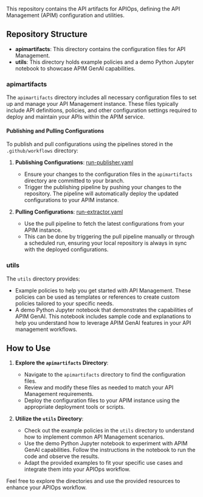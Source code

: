 This repository contains the API artifacts for APIOps, defining the API Management (APIM) configuration and utilities.

## Repository Structure

- **apimartifacts**: This directory contains the configuration files for API Management.
- **utils**: This directory holds example policies and a demo Python Jupyter notebook to showcase APIM GenAI capabilities.

### apimartifacts

The `apimartifacts` directory includes all necessary configuration files to set up and manage your API Management instance. These files typically include API definitions, policies, and other configuration settings required to deploy and maintain your APIs within the APIM service.

#### Publishing and Pulling Configurations

To publish and pull configurations using the pipelines stored in the `.github/workflows` directory:

1. **Publishing Configurations**: [run-publisher.yaml](.github/workflows/run-publisher.yaml)
    - Ensure your changes to the configuration files in the `apimartifacts` directory are committed to your branch.
    - Trigger the publishing pipeline by pushing your changes to the repository. The pipeline will automatically deploy the updated configurations to your APIM instance.

2. **Pulling Configurations**: [run-extractor.yaml](.github/workflows/run-extractor.yaml)
    - Use the pull pipeline to fetch the latest configurations from your APIM instance.
    - This can be done by triggering the pull pipeline manually or through a scheduled run, ensuring your local repository is always in sync with the deployed configurations.

### utils

The `utils` directory provides:
- Example policies to help you get started with API Management. These policies can be used as templates or references to create custom policies tailored to your specific needs.
- A demo Python Jupyter notebook that demonstrates the capabilities of APIM GenAI. This notebook includes sample code and explanations to help you understand how to leverage APIM GenAI features in your API management workflows.

## How to Use

1. **Explore the `apimartifacts` Directory**:
    - Navigate to the `apimartifacts` directory to find the configuration files.
    - Review and modify these files as needed to match your API Management requirements.
    - Deploy the configuration files to your APIM instance using the appropriate deployment tools or scripts.

2. **Utilize the `utils` Directory**:
    - Check out the example policies in the `utils` directory to understand how to implement common API Management scenarios.
    - Use the demo Python Jupyter notebook to experiment with APIM GenAI capabilities. Follow the instructions in the notebook to run the code and observe the results.
    - Adapt the provided examples to fit your specific use cases and integrate them into your APIOps workflow.

Feel free to explore the directories and use the provided resources to enhance your APIOps workflow.